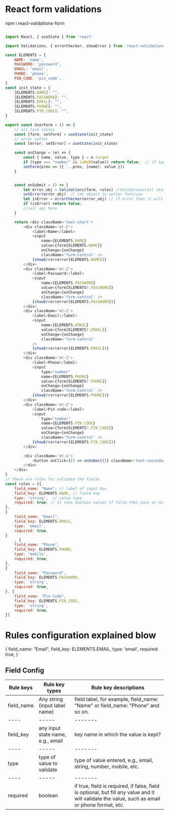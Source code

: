 
# React form validations  

npm i react-validations-form
```javascript

import React, { useState } from 'react'

import Validations, { errorChecker, showError } from 'react-validations-form'

const ELEMENTS = {
    NAME: 'name',
    PASSWORD: 'password',
    EMAIL: 'email',
    PHONE: 'phone',
    PIN_CODE: 'pin_code',
}
const init_state = {
    [ELEMENTS.NAME]: "",
    [ELEMENTS.PASSWORD]: "",
    [ELEMENTS.EMAIL]: "",
    [ELEMENTS.PHONE]: "",
    [ELEMENTS.PIN_CODE]: "",
}

export const UserForm = () => {
    // all form states
    const [form, setForm] = useState(init_state)
    // error setter 
    const [error, setError] = useState(init_state)

    const onChange = (e) => {
        const { name, value, type } = e.target
        if (type === "number" && isNaN(value)) return false;  // if type is number then string is not allowed. please pass type="number" attribute in input field
        setForm(prev => ({ ...prev, [name]: value }))
    }


    const onSubmit = () => {
        let error_obj = Validations(form, rules) //Validations(all states as an object, array of rules) 
        setError(error_obj)  // set object in setter function
        let isError = errorChecker(error_obj) // if error then it will return field name 
        if (isError) return false;
        //call api here 
    }

    return <div className='text-start'>
        <div className='mt-2'>
            <label>Name</label>
            <input
                name={ELEMENTS.NAME}
                value={form[ELEMENTS.NAME]}
                onChange={onChange}
                className='form-control' />
            {showError(error[ELEMENTS.NAME])}
        </div>
        <div className='mt-2'>
            <label>Password</label>
            <input
                name={ELEMENTS.PASSWORD}
                value={form[ELEMENTS?.PASSWORD]}
                onChange={onChange}
                className='form-control' />
            {showError(error[ELEMENTS.PASSWORD])}
        </div>
        <div className='mt-2'>
            <label>Email</label>
            <input
                name={ELEMENTS.EMAIL}
                value={form[ELEMENTS?.EMAIL]}
                onChange={onChange}
                className='form-control'
            />
            {showError(error[ELEMENTS.EMAIL])}
        </div>
        <div className='mt-2'>
            <label>Phone</label>
            <input
                type="number"
                name={ELEMENTS.PHONE}
                value={form[ELEMENTS?.PHONE]}
                onChange={onChange}
                className='form-control' />
            {showError(error[ELEMENTS.PHONE])}
        </div>
        <div className='mt-2'>
            <label>Pin code</label>
            <input
                type="number"
                name={ELEMENTS.PIN_CODE}
                value={form[ELEMENTS?.PIN_CODE]}
                onChange={onChange}
                className='form-control' />
            {showError(error[ELEMENTS.PIN_CODE])}
        </div>

        <div className='mt-2'>
            <button onClick={() => onSubmit()} className='text-secondary'>Submit</button>
        </div>
    </div>
}
// there are rules for validate the fields 
const rules = [{
    field_name: "Name", // label of input box 
    field_key: ELEMENTS.NAME, // field key 
    type: 'string',  // value type
    required: true, // it take boolean values if false then pass on no value (e.g if email optional , phone , pin code like that fields are optional then required then we false so if user fill any wrong value then it checker will check )
},
{
    field_name: "Email",
    field_key: ELEMENTS.EMAIL,
    type: 'email',
    required: true,
}
    , {
    field_name: "Phone",
    field_key: ELEMENTS.PHONE,
    type: 'mobile',
    required: true, 
},
{
    field_name: "Password",
    field_key: ELEMENTS.PASSWORD,
    type: 'string',
    required: true, 
}, {
    field_name: "Pin Code",
    field_key: ELEMENTS.PIN_CODE,
    type: 'string',
    required: true,
}]
```
# Rules configuration explained blow 
{
    field_name: "Email", 
    field_key: ELEMENTS.EMAIL,
    type: 'email',
    required: true,
}

## Field Config

| Rule keys  | Rule key types                    | Rule key descriptions                                                                                                                           |
| ---------- | --------------------------------- | ----------------------------------------------------------------------------------------------------------------------------------------------- |
| field_name | Any string (input label name)     | field label, for example, field_name: "Name" or field_name: "Phone" and so on.                                                                  |
| ----       | -----                             | -------                                                                                                                                         |
| field_key  | any input state name, e.g., email | key name in which the value is kept?                                                                                                            |
| ----       | -----                             | -------                                                                                                                                         |
| type       | type of value to validate         | type of value entered, e.g., email, string, number, mobile, etc.                                                                                |
| ----       | -----                             | -------                                                                                                                                         |
| required   | boolean                           | if true, field is required, if false, field is optional, but fill any value and it will validate the value, such as email or phone format, etc. |